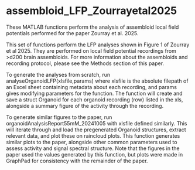 # assembloid_LFP_Zourrayetal2025
These MATLAB functions perform the analysis of assembloid local field potentials performed for the paper Zourray et al. 2025.


This set of functions perform the LFP analyses shown in Figure 1 of Zourray et al 2025.  They are performed on local field potential recordings from >d200 brain assembloids.  For more information about the assembloids and recording protocol, please see the Methods section of this paper.

To generate the analyses from scratch, run analyseOrganoidLFP(xlsfile,params) where xlsfile is the absolute filepath of an Excel sheet containing metadata about each recording, and params gives modifying parameters for the function.  The function will create and save a struct Organoid for each organoid recording (row) listed in the xls, alongside a summary figure of the activity through the recording.

To generate similar figures to the paper, run organoidAnalysisReport55mM_20241005 with xlsfile defined similarly.  This will iterate through and load the pregenerated Organoid structures, extract relevant data, and plot these on raincloud plots.  This function generates similar plots to the paper, alongside other common parameters used to assess activity and signal spectral structure.  Note that the figures in the paper used the values generated by this function, but plots were made in GraphPad for consistency with the remainder of the paper.
